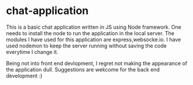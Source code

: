 # chat-application

This is a basic chat application written in JS using Node framework. One needs to install the node to run the application in 
the local server. The modules I have used for this application are express,websocke.io. I have used nodemon to keep the server
running without saving the code everytime I change it.

Being not into front end devlopment, I regret not making the appearance of the application dull. Suggestions are wekcome for 
the back end development :)

